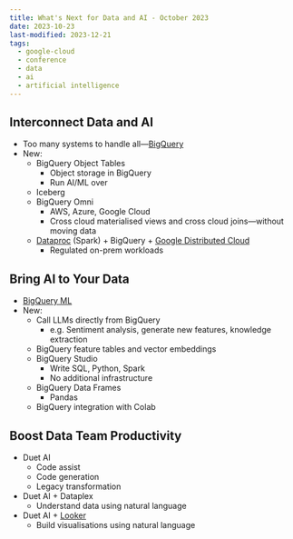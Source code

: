 ```yaml
---
title: What's Next for Data and AI - October 2023
date: 2023-10-23
last-modified: 2023-12-21
tags:
  - google-cloud
  - conference
  - data
  - ai
  - artificial intelligence
---
```


## Interconnect Data and AI

- Too many systems to handle all—[BigQuery](notes/BigQuery.md)
- New:
	- BigQuery Object Tables
		- Object storage in BigQuery
		- Run AI/ML over
	- Iceberg
	- BigQuery Omni
		- AWS, Azure, Google Cloud
		- Cross cloud materialised views and cross cloud joins—without moving data
	- [Dataproc](notes/Dataproc.md) (Spark) + BigQuery + [Google Distributed Cloud](notes/Google%20Distributed%20Cloud%20Edge.md)
		- Regulated on-prem workloads

## Bring AI to Your Data

- [BigQuery ML](notes/BigQuery%20ML.md)
- New:
	- Call LLMs directly from BigQuery
		- e.g. Sentiment analysis, generate new features, knowledge extraction
	- BigQuery feature tables and vector embeddings
	- BigQuery Studio
		- Write SQL, Python, Spark
		- No additional infrastructure
	- BigQuery Data Frames
		- Pandas
	- BigQuery integration with Colab

## Boost Data Team Productivity

- Duet AI
	- Code assist
	- Code generation
	- Legacy transformation
- Duet AI + Dataplex
	- Understand data using natural language
- Duet AI + [Looker](notes/Looker.md)
	- Build visualisations using natural language